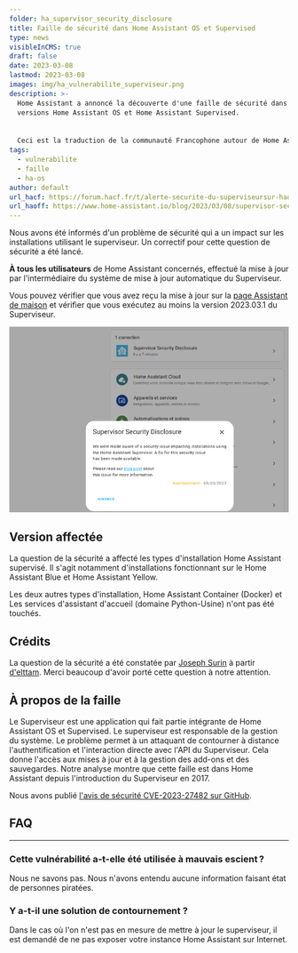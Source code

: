 ```yaml
---
folder: ha_supervisor_security_disclosure
title: Faille de sécurité dans Home Assistant OS et Supervised
type: news
visibleInCMS: true
draft: false
date: 2023-03-08
lastmod: 2023-03-08
images: img/ha_vulnerabilite_superviseur.png
description: >-
  Home Assistant a annoncé la découverte d'une faille de sécurité dans les
  versions Home Assistant OS et Home Assistant Supervised.


  Ceci est la traduction de la communauté Francophone autour de Home Assistant (HACF) de cette annonce.
tags:
  - vulnerabilite
  - faille
  - ha-os
author: default
url_hacf: https://forum.hacf.fr/t/alerte-securite-du-superviseursur-haos-et-ha-supervised/21627
url_haoff: https://www.home-assistant.io/blog/2023/03/08/supervisor-security-disclosure/
---
```

Nous avons été informés d'un problème de sécurité qui a un impact sur les installations utilisant le superviseur. Un correctif pour cette question de sécurité a été lancé. 

**À tous les utilisateurs** de Home Assistant concernés, effectué la mise à jour par l'intermédiaire du système de mise à jour automatique du Superviseur.

Vous pouvez vérifier que vous avez reçu la mise à jour sur la [page Assistant de maison](https://my.home-assistant.io/redirect/info) et vérifier que vous exécutez au moins la version 2023.03.1 du Superviseur.

![](img/supervisor_security_disclosure.png)

## [](https://www.home-assistant.io/blog/2023/03/08/supervisor-security-disclosure/#affected-version)Version affectée

La question de la sécurité a affecté les types d'installation Home Assistant supervisé. Il s'agit notamment d'installations fonctionnant sur le Home Assistant Blue et Home Assistant Yellow.

Les deux autres types d'installation, Home Assistant Container (Docker) et Les services d'assistant d'accueil (domaine Python-Usine) n'ont pas été touchés.

## [](https://www.home-assistant.io/blog/2023/03/08/supervisor-security-disclosure/#credits)Crédits

La question de la sécurité a été constatée par [Joseph Surin](https://www.linkedin.com/in/joseph-surin/) à partir [d'elttam](https://www.elttam.com/). Merci beaucoup d'avoir porté cette question à notre attention.

## [](https://www.home-assistant.io/blog/2023/03/08/supervisor-security-disclosure/#about-the-issue)À propos de la faille

Le Superviseur est une application qui fait partie intégrante de Home Assistant OS et Supervised. Le superviseur est responsable de la gestion du système. Le problème permet à un attaquant de contourner à distance l'authentification et l'interaction directe avec l'API du Superviseur. Cela donne l'accès aux mises à jour et à la gestion des add-ons et des sauvegardes. Notre analyse montre que cette faille est dans Home Assistant depuis l'introduction du Superviseur en 2017.

Nous avons publié [l'avis de sécurité CVE-2023-27482 sur GitHub](https://github.com/home-assistant/core/security/advisories/GHSA-2j8f-h4mr-qr25).

## [](https://www.home-assistant.io/blog/2023/03/08/supervisor-security-disclosure/#faq)FAQ

- - -

### [](https://www.home-assistant.io/blog/2023/03/08/supervisor-security-disclosure/#has-this-vulnerability-been-abused)Cette vulnérabilité a-t-elle été utilisée à mauvais escient ?

Nous ne savons pas. Nous n'avons entendu aucune information faisant état de personnes piratées.

### [](https://www.home-assistant.io/blog/2023/03/08/supervisor-security-disclosure/#is-there-a-workaround)Y a-t-il une solution de contournement ?

Dans le cas où l'on n'est pas en mesure de mettre à jour le superviseur, il est demandé de ne pas exposer votre instance Home Assistant sur Internet.